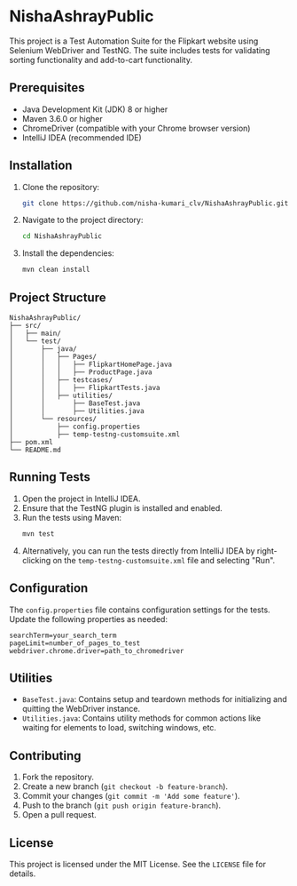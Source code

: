 # NishaAshrayPublic

This project is a Test Automation Suite for the Flipkart website using Selenium WebDriver and TestNG. The suite includes tests for validating sorting functionality and add-to-cart functionality.

## Prerequisites

- Java Development Kit (JDK) 8 or higher
- Maven 3.6.0 or higher
- ChromeDriver (compatible with your Chrome browser version)
- IntelliJ IDEA (recommended IDE)

## Installation

1. Clone the repository:
    ```sh
    git clone https://github.com/nisha-kumari_clv/NishaAshrayPublic.git
    ```
2. Navigate to the project directory:
    ```sh
    cd NishaAshrayPublic
    ```
3. Install the dependencies:
    ```sh
    mvn clean install
    ```

## Project Structure

```plaintext
NishaAshrayPublic/
├── src/
│   ├── main/
│   └── test/
│       ├── java/
│       │   ├── Pages/
│       │   │   ├── FlipkartHomePage.java
│       │   │   ├── ProductPage.java
│       │   ├── testcases/
│       │   │   ├── FlipkartTests.java
│       │   ├── utilities/
│       │       ├── BaseTest.java
│       │       ├── Utilities.java
│       └── resources/
│           ├── config.properties
│           ├── temp-testng-customsuite.xml
├── pom.xml
└── README.md
```

## Running Tests

1. Open the project in IntelliJ IDEA.
2. Ensure that the TestNG plugin is installed and enabled.
3. Run the tests using Maven:
    ```sh
    mvn test
    ```
4. Alternatively, you can run the tests directly from IntelliJ IDEA by right-clicking on the `temp-testng-customsuite.xml` file and selecting "Run".

## Configuration

The `config.properties` file contains configuration settings for the tests. Update the following properties as needed:

```properties
searchTerm=your_search_term
pageLimit=number_of_pages_to_test
webdriver.chrome.driver=path_to_chromedriver
```

## Utilities

- `BaseTest.java`: Contains setup and teardown methods for initializing and quitting the WebDriver instance.
- `Utilities.java`: Contains utility methods for common actions like waiting for elements to load, switching windows, etc.

## Contributing

1. Fork the repository.
2. Create a new branch (`git checkout -b feature-branch`).
3. Commit your changes (`git commit -m 'Add some feature'`).
4. Push to the branch (`git push origin feature-branch`).
5. Open a pull request.

## License

This project is licensed under the MIT License. See the `LICENSE` file for details.
